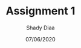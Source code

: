 ---
title: Assignment 1 
author: Shady Diaa
date: 07/06/2020
description : this my repositry for first assinment in embedded system course in coursera . in this project i implement functions which 
			  make statstics in given array (minimum, maximum, mean, and median) and print this values and sort the array .
---